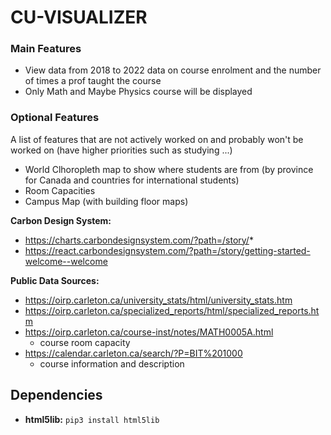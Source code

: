 # CU-VISUALIZER

### Main Features
* View data from 2018 to 2022 data on course enrolment and the number of times a prof taught the course
* Only Math and Maybe Physics course will be displayed

### Optional Features
A list of features that are not actively worked on and probably won't be worked on (have higher priorities such as studying ...)
* World Clhoropleth map to show where students are from (by province for Canada and countries for international students)
* Room Capacities
* Campus Map (with building floor maps)

**Carbon Design System:**
* https://charts.carbondesignsystem.com/?path=/story/*
* https://react.carbondesignsystem.com/?path=/story/getting-started-welcome--welcome

**Public Data Sources:**
* https://oirp.carleton.ca/university_stats/html/university_stats.htm
* https://oirp.carleton.ca/specialized_reports/html/specialized_reports.htm
* https://oirp.carleton.ca/course-inst/notes/MATH0005A.html
    * course room capacity
* https://calendar.carleton.ca/search/?P=BIT%201000
    * course information and description
## Dependencies
* **html5lib:** `pip3 install html5lib`
